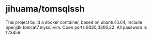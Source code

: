 # jihuama/tomsqlssh
This project build a docker container, based on ubuntu16.04, include openjdk,tomcat7,mysql,vim.
Open ports 8080,3306,22.
All password is 123456
